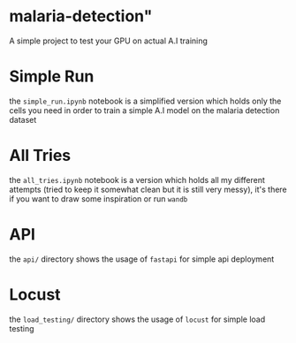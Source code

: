 # malaria-detection"
A simple project to test your GPU on actual A.I training

# Simple Run
the `simple_run.ipynb` notebook is a simplified version which holds only the cells you need in order to train a simple A.I model on the malaria detection dataset

# All Tries
the `all_tries.ipynb` notebook is a version which holds all my different attempts (tried to keep it somewhat clean but it is still very messy), it's there if you want to draw some inspiration or run `wandb`

# API
the `api/` directory shows the usage of `fastapi` for simple api deployment

# Locust
the `load_testing/` directory shows the usage of `locust` for simple load testing
